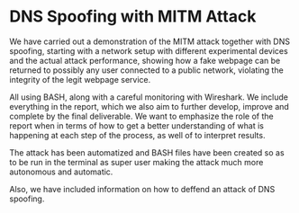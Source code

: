 # DNS Spoofing with MITM Attack

We have carried out a demonstration of the MITM attack together with DNS spoofing, starting with a network setup with different experimental devices and the actual attack performance, showing how a fake webpage can be returned to possibly any user connected to a public network, violating the integrity of the legit webpage service.

All using BASH, along with a careful monitoring with Wireshark. We include everything in the report, which we also aim to further develop, improve and complete by the final deliverable. We want to emphasize the role of the report when in terms of how to get a better understanding of what is happening at each step of the process, as well of to interpret results.

The attack has been automatized and BASH files have been created so as to be run in the terminal as super user making the attack much more autonomous and automatic.

Also, we have included information on how to deffend an attack of DNS spoofing.
